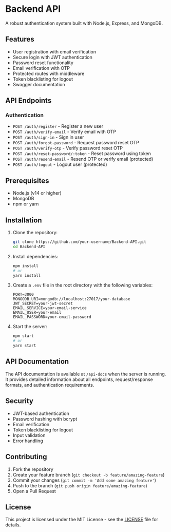 # Backend API

A robust authentication system built with Node.js, Express, and MongoDB.

## Features

- User registration with email verification
- Secure login with JWT authentication
- Password reset functionality
- Email verification with OTP
- Protected routes with middleware
- Token blacklisting for logout
- Swagger documentation

## API Endpoints

### Authentication

- `POST /auth/register` - Register a new user
- `POST /auth/verify-email` - Verify email with OTP
- `POST /auth/sign-in` - Sign in user
- `POST /auth/forgot-password` - Request password reset OTP
- `POST /auth/verify-otp` - Verify password reset OTP
- `POST /auth/reset-password/:token` - Reset password using token
- `POST /auth/resend-email` - Resend OTP or verify email (protected)
- `POST /auth/logout` - Logout user (protected)

## Prerequisites

- Node.js (v14 or higher)
- MongoDB
- npm or yarn

## Installation

1. Clone the repository:

   ```bash
   git clone https://github.com/your-username/Backend-API.git
   cd Backend-API
   ```

2. Install dependencies:

   ```bash
   npm install
   # or
   yarn install
   ```

3. Create a `.env` file in the root directory with the following variables:

   ```
   PORT=3000
   MONGODB_URI=mongodb://localhost:27017/your-database
   JWT_SECRET=your-jwt-secret
   EMAIL_SERVICE=your-email-service
   EMAIL_USER=your-email
   EMAIL_PASSWORD=your-email-password
   ```

4. Start the server:
   ```bash
   npm start
   # or
   yarn start
   ```

## API Documentation

The API documentation is available at `/api-docs` when the server is running. It provides detailed information about all endpoints, request/response formats, and authentication requirements.

## Security

- JWT-based authentication
- Password hashing with bcrypt
- Email verification
- Token blacklisting for logout
- Input validation
- Error handling

## Contributing

1. Fork the repository
2. Create your feature branch (`git checkout -b feature/amazing-feature`)
3. Commit your changes (`git commit -m 'Add some amazing feature'`)
4. Push to the branch (`git push origin feature/amazing-feature`)
5. Open a Pull Request

## License

This project is licensed under the MIT License - see the [LICENSE](LICENSE) file for details.
